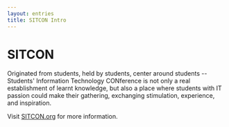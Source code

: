 ```yaml
---
layout: entries
title: SITCON Intro
---
```

SITCON
=======
Originated from students, held by students, center around students -- Students' Information Technology CONference is not only a real establishment of learnt knowledge, but also a place where students with IT passion could make their gathering, exchanging stimulation, experience, and inspiration. 

Visit [SITCON.org](http://sitcon.org) for more information.